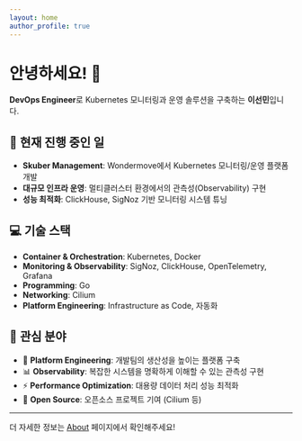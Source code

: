 ```yaml
---
layout: home
author_profile: true
---
```


# 안녕하세요! 👋

**DevOps Engineer**로 Kubernetes 모니터링과 운영 솔루션을 구축하는 **이선민**입니다.

## 🔧 현재 진행 중인 일

- **Skuber Management**: Wondermove에서 Kubernetes 모니터링/운영 플랫폼 개발
- **대규모 인프라 운영**: 멀티클러스터 환경에서의 관측성(Observability) 구현
- **성능 최적화**: ClickHouse, SigNoz 기반 모니터링 시스템 튜닝

## 💻 기술 스택

- **Container & Orchestration**: Kubernetes, Docker
- **Monitoring & Observability**: SigNoz, ClickHouse, OpenTelemetry, Grafana
- **Programming**: Go
- **Networking**: Cilium
- **Platform Engineering**: Infrastructure as Code, 자동화

## 🌟 관심 분야

- 🚀 **Platform Engineering**: 개발팀의 생산성을 높이는 플랫폼 구축
- 📊 **Observability**: 복잡한 시스템을 명확하게 이해할 수 있는 관측성 구현
- ⚡ **Performance Optimization**: 대용량 데이터 처리 성능 최적화
- 🔗 **Open Source**: 오픈소스 프로젝트 기여 (Cilium 등)

---

더 자세한 정보는 [About](/about/) 페이지에서 확인해주세요!
